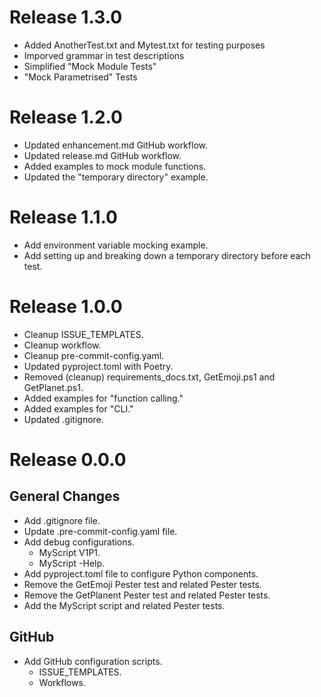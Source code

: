 # Release 1.3.0

- Added AnotherTest.txt and Mytest.txt for testing purposes
- Imporved grammar in test descriptions
- Simplified "Mock Module Tests"
- "Mock Parametrised" Tests

# Release 1.2.0

- Updated enhancement.md GitHub workflow.
- Updated release.md GitHub workflow.
- Added examples to mock module functions.
- Updated the "temporary directory" example.

# Release 1.1.0

- Add environment variable mocking example.
- Add setting up and breaking down a temporary directory before each test.

# Release 1.0.0

- Cleanup ISSUE_TEMPLATES.
- Cleanup workflow.
- Cleanup pre-commit-config.yaml.
- Updated pyproject.toml with Poetry.
- Removed (cleanup) requirements_docs.txt, GetEmoji.ps1 and GetPlanet.ps1.
- Added examples for "function calling."
- Added examples for "CLI."
- Updated .gitignore.

# Release 0.0.0

## General Changes

- Add .gitignore file.
- Update .pre-commit-config.yaml file.
- Add debug configurations.
  - MyScript V1P1.
  - MyScript -Help.
- Add pyproject.toml file to configure Python components.
- Remove the GetEmoji Pester test and related Pester tests.
- Remove the GetPlanent Pester test and related Pester tests.
- Add the MyScript script and related Pester tests.

## GitHub

- Add GitHub configuration scripts.
  - ISSUE_TEMPLATES.
  - Workflows.
